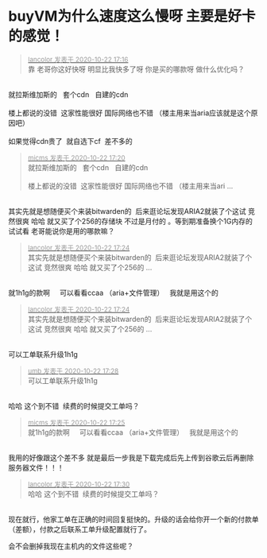 # buyVM为什么速度这么慢呀 主要是好卡的感觉！


<div class="quote"><blockquote><font size="2"><a href="https://www.hostloc.com/forum.php?mod=redirect&amp;goto=findpost&amp;pid=9336811&amp;ptid=757211" target="_blank"><font color="#999999">lancolor 发表于 2020-10-22 17:16</font></a></font><br />
靠 老哥你这好快呀 明显比我快多了呀 你是买的哪款呀 做什么优化吗？</blockquote></div><br />
就拉斯维加斯的&nbsp; &nbsp;套个cdn&nbsp; &nbsp;自建的cdn <br />
<br />
楼上都说的没错&nbsp;&nbsp;这家性能很好 国际网络也不错 （楼主用来当aria应该就是这个原因吧）<br />
<br />
如果觉得cdn贵了&nbsp;&nbsp;就自选下cf&nbsp;&nbsp;差不多的<img id="aimg_qCLVt" onclick="zoom(this, this.src, 0, 0, 0)" class="zoom" src="https://cdn.jsdelivr.net/gh/hishis/forum-master/public/images/patch.gif" onmouseover="img_onmouseoverfunc(this)" onload="thumbImg(this)" border="0" alt="" />

<div class="quote"><blockquote><font size="2"><a href="https://www.hostloc.com/forum.php?mod=redirect&amp;goto=findpost&amp;pid=9336861&amp;ptid=757211" target="_blank"><font color="#999999">micms 发表于 2020-10-22 17:20</font></a></font><br />
就拉斯维加斯的&nbsp; &nbsp;套个cdn&nbsp; &nbsp;自建的cdn <br />
<br />
楼上都说的没错&nbsp;&nbsp;这家性能很好 国际网络也不错 （楼主用来当ari ...</blockquote></div><br />
其实先就是想随便买个来装bitwarden的&nbsp;&nbsp;后来逛论坛发现ARIA2就装了个这试 竞然很爽 哈哈 就又买了个256的存储块 不过是月付的 。等到期准备换个1G内存的试试看 老哥能说你是用的哪款嘛？

<div class="quote"><blockquote><font size="2"><a href="https://www.hostloc.com/forum.php?mod=redirect&amp;goto=findpost&amp;pid=9336901&amp;ptid=757211" target="_blank"><font color="#999999">lancolor 发表于 2020-10-22 17:24</font></a></font><br />
其实先就是想随便买个来装bitwarden的&nbsp;&nbsp;后来逛论坛发现ARIA2就装了个这试 竞然很爽 哈哈 就又买了个256的 ...</blockquote></div><br />
就1h1g的款啊&nbsp; &nbsp;&nbsp;&nbsp;可以看看ccaa （aria+文件管理）&nbsp; &nbsp;我就是用这个的<img id="aimg_LZX0t" onclick="zoom(this, this.src, 0, 0, 0)" class="zoom" src="https://cdn.jsdelivr.net/gh/hishis/forum-master/public/images/patch.gif" onmouseover="img_onmouseoverfunc(this)" onload="thumbImg(this)" border="0" alt="" />

<div class="quote"><blockquote><font size="2"><a href="https://www.hostloc.com/forum.php?mod=redirect&amp;goto=findpost&amp;pid=9336901&amp;ptid=757211" target="_blank"><font color="#999999">lancolor 发表于 2020-10-22 17:24</font></a></font><br />
其实先就是想随便买个来装bitwarden的&nbsp;&nbsp;后来逛论坛发现ARIA2就装了个这试 竞然很爽 哈哈 就又买了个256的 ...</blockquote></div><br />
可以工单联系升级1h1g<br />


<div class="quote"><blockquote><font size="2"><a href="https://www.hostloc.com/forum.php?mod=redirect&amp;goto=findpost&amp;pid=9336929&amp;ptid=757211" target="_blank"><font color="#999999">umb 发表于 2020-10-22 17:28</font></a></font><br />
可以工单联系升级1h1g</blockquote></div><br />
哈哈 这个到不错&nbsp;&nbsp;续费的时候提交工单吗？

<div class="quote"><blockquote><font size="2"><a href="https://www.hostloc.com/forum.php?mod=redirect&amp;goto=findpost&amp;pid=9336907&amp;ptid=757211" target="_blank"><font color="#999999">micms 发表于 2020-10-22 17:25</font></a></font><br />
就1h1g的款啊&nbsp; &nbsp;&nbsp;&nbsp;可以看看ccaa （aria+文件管理）&nbsp; &nbsp;我就是用这个的</blockquote></div><br />
我用的好像跟这个差不多 就是最后一步我是下载完成后先上传到谷歌云后再删除服务器文件！！！

<div class="quote"><blockquote><font size="2"><a href="https://www.hostloc.com/forum.php?mod=redirect&amp;goto=findpost&amp;pid=9336944&amp;ptid=757211" target="_blank"><font color="#999999">lancolor 发表于 2020-10-22 17:30</font></a></font><br />
哈哈 这个到不错&nbsp;&nbsp;续费的时候提交工单吗？</blockquote></div><br />
现在就行，他家工单在正确的时间回复挺快的。升级的话会给你开一个新的付款单（差额），付款之后联系工单升级配置就行了。

会不会删掉我现在主机内的文件这些呢？
